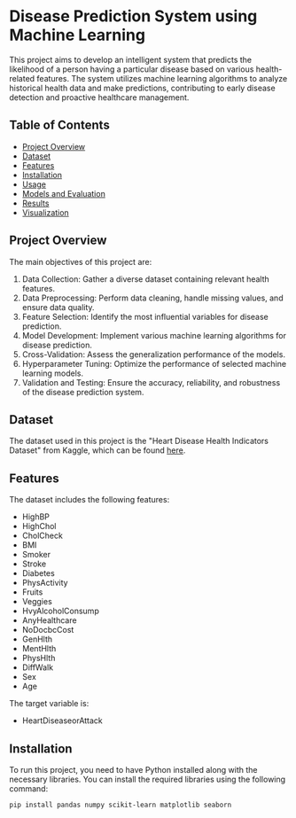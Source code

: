 # Disease Prediction System using Machine Learning

This project aims to develop an intelligent system that predicts the likelihood of a person having a particular disease based on various health-related features. The system utilizes machine learning algorithms to analyze historical health data and make predictions, contributing to early disease detection and proactive healthcare management.

## Table of Contents
- [Project Overview](#project-overview)
- [Dataset](#dataset)
- [Features](#features)
- [Installation](#installation)
- [Usage](#usage)
- [Models and Evaluation](#models-and-evaluation)
- [Results](#results)
- [Visualization](#visualization)

## Project Overview
The main objectives of this project are:
1. Data Collection: Gather a diverse dataset containing relevant health features.
2. Data Preprocessing: Perform data cleaning, handle missing values, and ensure data quality.
3. Feature Selection: Identify the most influential variables for disease prediction.
4. Model Development: Implement various machine learning algorithms for disease prediction.
5. Cross-Validation: Assess the generalization performance of the models.
6. Hyperparameter Tuning: Optimize the performance of selected machine learning models.
7. Validation and Testing: Ensure the accuracy, reliability, and robustness of the disease prediction system.

## Dataset
The dataset used in this project is the "Heart Disease Health Indicators Dataset" from Kaggle, which can be found [here](https://www.kaggle.com/datasets/alexteboul/heart-disease-health-indicators-dataset).

## Features
The dataset includes the following features:
- HighBP
- HighChol
- CholCheck
- BMI
- Smoker
- Stroke
- Diabetes
- PhysActivity
- Fruits
- Veggies
- HvyAlcoholConsump
- AnyHealthcare
- NoDocbcCost
- GenHlth
- MentHlth
- PhysHlth
- DiffWalk
- Sex
- Age

The target variable is:
- HeartDiseaseorAttack

## Installation
To run this project, you need to have Python installed along with the necessary libraries. You can install the required libraries using the following command:
```bash
pip install pandas numpy scikit-learn matplotlib seaborn
